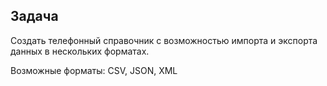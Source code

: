 ## Задача

Создать телефонный справочник с возможностью импорта и экспорта данных в нескольких форматах.

Возможные форматы: CSV, JSON, XML
